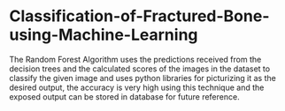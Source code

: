 # Classification-of-Fractured-Bone-using-Machine-Learning
The Random Forest Algorithm uses the predictions received from the decision trees and the calculated scores of the images in the dataset to classify the given image and uses python libraries for picturizing it as the desired output, the accuracy is very high using this technique and the exposed output can be stored in database for future reference.
